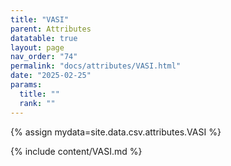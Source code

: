 ```yaml
---
title: "VASI"
parent: Attributes
datatable: true
layout: page
nav_order: "74"
permalink: "docs/attributes/VASI.html"
date: "2025-02-25"
params:
  title: ""
  rank: ""
---
```

{% assign mydata=site.data.csv.attributes.VASI %} 

{% include content/VASI.md %}
